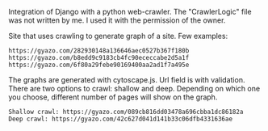 Integration of Django with a python web-crawler.
The "CrawlerLogic" file was not written by me.
I used it with the permission of the owner.

Site that uses crawling to generate graph of a site.
Few examples:
```
https://gyazo.com/282930148a136646aec0527b367f180b
https://gyazo.com/b8edd9c9183cb4fc90ececcabe2d5a1f
https://gyazo.com/6f80a29febe90169400aa2ad1f7a495e
```

The graphs are generated with cytoscape.js.
Url field is with validation.
There are two options to crawl: shallow and deep.
Depending on which one you choose, different number of
pages will show on the graph.

```
Shallow crawl: https://gyazo.com/089cb816dd03478a696cbba1dc86182a
Deep crawl: https://gyazo.com/42c627d041d141b33c06dfb4331636ae
```
